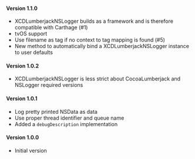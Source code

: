 #### Version 1.1.0

* XCDLumberjackNSLogger builds as a framework and is therefore compatible with Carthage (#1)
* tvOS support
* Use filename as tag if no context to tag mapping is found (#5)
* New method to automatically bind a XCDLumberjackNSLogger instance to user defaults

#### Version 1.0.2

* XCDLumberjackNSLogger is less strict about CocoaLumberjack and NSLogger required versions

#### Version 1.0.1

* Log pretty printed NSData as data
* Use proper thread identifier and queue name
* Added a `debugDescription` implementation

#### Version 1.0.0

* Initial version
